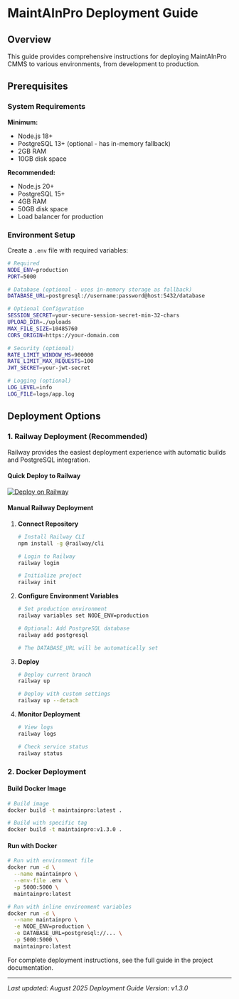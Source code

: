 # MaintAInPro Deployment Guide

## Overview

This guide provides comprehensive instructions for deploying MaintAInPro CMMS to various environments, from development to production.

## Prerequisites

### System Requirements

**Minimum:**
- Node.js 18+
- PostgreSQL 13+ (optional - has in-memory fallback)
- 2GB RAM
- 10GB disk space

**Recommended:**
- Node.js 20+
- PostgreSQL 15+
- 4GB RAM
- 50GB disk space
- Load balancer for production

### Environment Setup

Create a `.env` file with required variables:

```bash
# Required
NODE_ENV=production
PORT=5000

# Database (optional - uses in-memory storage as fallback)
DATABASE_URL=postgresql://username:password@host:5432/database

# Optional Configuration
SESSION_SECRET=your-secure-session-secret-min-32-chars
UPLOAD_DIR=./uploads
MAX_FILE_SIZE=10485760
CORS_ORIGIN=https://your-domain.com

# Security (optional)
RATE_LIMIT_WINDOW_MS=900000
RATE_LIMIT_MAX_REQUESTS=100
JWT_SECRET=your-jwt-secret

# Logging (optional)
LOG_LEVEL=info
LOG_FILE=logs/app.log
```

## Deployment Options

### 1. Railway Deployment (Recommended)

Railway provides the easiest deployment experience with automatic builds and PostgreSQL integration.

#### Quick Deploy to Railway

[![Deploy on Railway](https://railway.app/button.svg)](https://railway.app/new/template/your-template)

#### Manual Railway Deployment

1. **Connect Repository**
   ```bash
   # Install Railway CLI
   npm install -g @railway/cli
   
   # Login to Railway
   railway login
   
   # Initialize project
   railway init
   ```

2. **Configure Environment Variables**
   ```bash
   # Set production environment
   railway variables set NODE_ENV=production
   
   # Optional: Add PostgreSQL database
   railway add postgresql
   
   # The DATABASE_URL will be automatically set
   ```

3. **Deploy**
   ```bash
   # Deploy current branch
   railway up
   
   # Deploy with custom settings
   railway up --detach
   ```

4. **Monitor Deployment**
   ```bash
   # View logs
   railway logs
   
   # Check service status
   railway status
   ```

### 2. Docker Deployment

#### Build Docker Image

```bash
# Build image
docker build -t maintainpro:latest .

# Build with specific tag
docker build -t maintainpro:v1.3.0 .
```

#### Run with Docker

```bash
# Run with environment file
docker run -d \
  --name maintainpro \
  --env-file .env \
  -p 5000:5000 \
  maintainpro:latest

# Run with inline environment variables
docker run -d \
  --name maintainpro \
  -e NODE_ENV=production \
  -e DATABASE_URL=postgresql://... \
  -p 5000:5000 \
  maintainpro:latest
```

For complete deployment instructions, see the full guide in the project documentation.

---

*Last updated: August 2025*
*Deployment Guide Version: v1.3.0*
